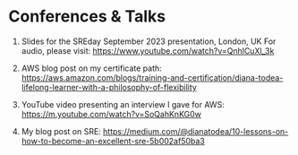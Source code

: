 # Conferences & Talks

1. Slides for the SREday September 2023 presentation, London, UK
For audio, please visit: https://www.youtube.com/watch?v=QnhlCuXl_3k

2. AWS blog post on my certificate path: https://aws.amazon.com/blogs/training-and-certification/diana-todea-lifelong-learner-with-a-philosophy-of-flexibility

3. YouTube video presenting an interview I gave for AWS: https://m.youtube.com/watch?v=SoQahKnKG0w

4. My blog post on SRE: https://medium.com/@dianatodea/10-lessons-on-how-to-become-an-excellent-sre-5b002af50ba3

